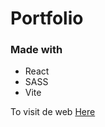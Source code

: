 # Portfolio

### Made with

* React
* SASS
* Vite

To visit de web [Here](https://aneudypq.netlify.app)
